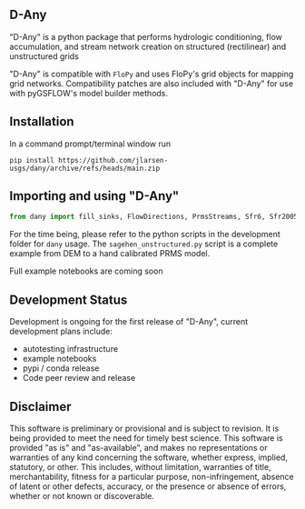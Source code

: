 D-Any
-----
"D-Any" is a python package that performs hydrologic conditioning, 
flow accumulation, and stream network creation on structured (rectilinear) and 
unstructured grids

"D-Any" is compatible with `FloPy` and uses FloPy's grid objects for mapping
grid networks. Compatibility patches are also included with "D-Any" for use
with pyGSFLOW's model builder methods. 

Installation
------------
In a command prompt/terminal window run

```commandline
pip install https://github.com/jlarsen-usgs/dany/archive/refs/heads/main.zip
```


Importing and using "D-Any"
---------------------------
```python
from dany import fill_sinks, FlowDirections, PrmsStreams, Sfr6, Sfr2005
```

For the time being, please refer to the python scripts in the development 
folder for `dany` usage. The `sagehen_unstructured.py` script is a complete
example from DEM to a hand calibrated PRMS model.

Full example notebooks are coming soon

Development Status
------------------
Development is ongoing for the first release of "D-Any", current development
plans include:
   - autotesting infrastructure
   - example notebooks
   - pypi / conda release
   - Code peer review and release


Disclaimer
----------
This software is preliminary or provisional and is subject to revision. It is 
being provided to meet the need for timely best science. This software is 
provided "as is" and "as-available", and makes no representations or warranties 
of any kind concerning the software, whether express, implied, statutory, or 
other. This includes, without limitation, warranties of title, 
merchantability, fitness for a particular purpose, non-infringement, absence 
of latent or other defects, accuracy, or the presence or absence of errors, 
whether or not known or discoverable.
